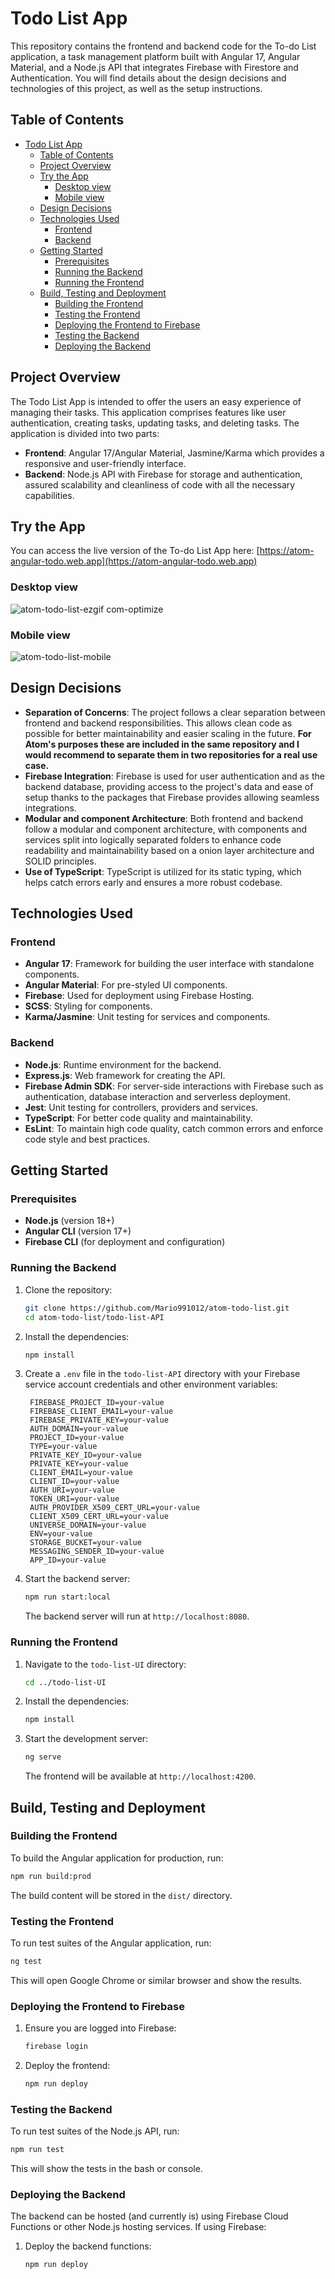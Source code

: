 
# Todo List App

This repository contains the frontend and backend code for the To-do List application, a task management platform built with Angular 17, Angular Material, and a Node.js API that integrates Firebase with Firestore and Authentication. You will find details about the design decisions and technologies of this project, as well as the setup instructions.
## Table of Contents
- [Todo List App](#todo-list-app)
  - [Table of Contents](#table-of-contents)
  - [Project Overview](#project-overview)
  - [Try the App](#try-the-app)
    - [Desktop view](#desktop-view)
    - [Mobile view](#mobile-view)
  - [Design Decisions](#design-decisions)
  - [Technologies Used](#technologies-used)
    - [Frontend](#frontend)
    - [Backend](#backend)
  - [Getting Started](#getting-started)
    - [Prerequisites](#prerequisites)
    - [Running the Backend](#running-the-backend)
    - [Running the Frontend](#running-the-frontend)
  - [Build, Testing and Deployment](#build-testing-and-deployment)
    - [Building the Frontend](#building-the-frontend)
    - [Testing the Frontend](#testing-the-frontend)
    - [Deploying the Frontend to Firebase](#deploying-the-frontend-to-firebase)
    - [Testing the Backend](#testing-the-backend)
    - [Deploying the Backend](#deploying-the-backend)

## Project Overview
The Todo List App is intended to offer the users an easy experience of managing their tasks. This application comprises features like user authentication, creating tasks, updating tasks, and deleting tasks. The application is divided into two parts:
- **Frontend**: Angular 17/Angular Material, Jasmine/Karma which provides a responsive and user-friendly interface.
- **Backend**: Node.js API with Firebase for storage and authentication, assured scalability and cleanliness of code with all the necessary capabilities.

## Try the App
You can access the live version of the To-do List App here:
[https://atom-angular-todo.web.app](https://atom-angular-todo.web.app)

### Desktop view
![atom-todo-list-ezgif com-optimize](https://github.com/user-attachments/assets/a595c761-16b0-44ad-9405-f6bf93383509)

### Mobile view
![atom-todo-list-mobile](https://github.com/user-attachments/assets/ca8a281d-c99f-4bcb-8f4f-84e965dad728)


## Design Decisions
- **Separation of Concerns**: The project follows a clear separation between frontend and backend responsibilities. This allows clean code as possible for better maintainability and easier scaling in the future. **For Atom's purposes these are included in the same repository and I would recommend to separate them in two repositories for a real use case.**
- **Firebase Integration**: Firebase is used for user authentication and as the backend database, providing access to the project's data and ease of setup thanks to the packages that Firebase provides allowing seamless integrations.
- **Modular and component Architecture**: Both frontend and backend follow a modular and component architecture, with components and services split into logically separated folders to enhance code readability and maintainability based on a onion layer architecture and SOLID principles.
- **Use of TypeScript**: TypeScript is utilized for its static typing, which helps catch errors early and ensures a more robust codebase.

## Technologies Used
### Frontend
- **Angular 17**: Framework for building the user interface with standalone components.
- **Angular Material**: For pre-styled UI components.
- **Firebase**: Used for deployment using Firebase Hosting.
- **SCSS**: Styling for components.
- **Karma/Jasmine**: Unit testing for services and components.

### Backend
- **Node.js**: Runtime environment for the backend.
- **Express.js**: Web framework for creating the API.
- **Firebase Admin SDK**: For server-side interactions with Firebase such as authentication, database interaction and serverless deployment.
- **Jest**: Unit testing for controllers, providers and services.
- **TypeScript**: For better code quality and maintainability.
- **EsLint**: To maintain high code quality, catch common errors and enforce code style and best practices.

## Getting Started
### Prerequisites
- **Node.js** (version 18+)
- **Angular CLI** (version 17+)
- **Firebase CLI** (for deployment and configuration)

### Running the Backend
1. Clone the repository:
   ```bash
   git clone https://github.com/Mario991012/atom-todo-list.git
   cd atom-todo-list/todo-list-API
   ```
2. Install the dependencies:
   ```bash
   npm install
   ```
3. Create a `.env` file in the `todo-list-API` directory with your Firebase service account credentials and other environment variables:
   ```
    FIREBASE_PROJECT_ID=your-value
    FIREBASE_CLIENT_EMAIL=your-value
    FIREBASE_PRIVATE_KEY=your-value
    AUTH_DOMAIN=your-value
    PROJECT_ID=your-value
    TYPE=your-value
    PRIVATE_KEY_ID=your-value
    PRIVATE_KEY=your-value
    CLIENT_EMAIL=your-value
    CLIENT_ID=your-value
    AUTH_URI=your-value
    TOKEN_URI=your-value
    AUTH_PROVIDER_X509_CERT_URL=your-value
    CLIENT_X509_CERT_URL=your-value
    UNIVERSE_DOMAIN=your-value
    ENV=your-value
    STORAGE_BUCKET=your-value
    MESSAGING_SENDER_ID=your-value
    APP_ID=your-value
   ```
4. Start the backend server:
   ```bash
   npm run start:local
   ```
   The backend server will run at `http://localhost:8080`.

### Running the Frontend
1. Navigate to the `todo-list-UI` directory:
   ```bash
   cd ../todo-list-UI
   ```
2. Install the dependencies:
   ```bash
   npm install
   ```
3. Start the development server:
   ```bash
   ng serve
   ```
   The frontend will be available at `http://localhost:4200`.

## Build, Testing and Deployment
### Building the Frontend
To build the Angular application for production, run:
```bash
npm run build:prod
```
The build content will be stored in the `dist/` directory.

### Testing the Frontend
To run test suites of the Angular application, run:
```bash
ng test
```
This will open Google Chrome or similar browser and show the results.

### Deploying the Frontend to Firebase
1. Ensure you are logged into Firebase:
   ```bash
   firebase login
   ```
2. Deploy the frontend:
   ```bash
   npm run deploy
   ```

### Testing the Backend
To run test suites of the Node.js API, run:
```bash
npm run test
```
This will show the tests in the bash or console.

### Deploying the Backend
The backend can be hosted (and currently is) using Firebase Cloud Functions or other Node.js hosting services. If using Firebase:
1. Deploy the backend functions:
   ```bash
   npm run deploy
   ```
